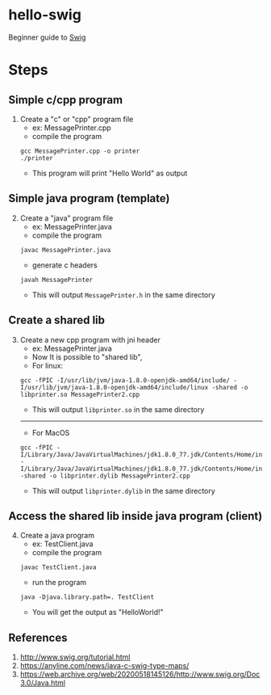 # hello-swig
Beginner guide to [Swig](http://www.swig.org)

# Steps

## Simple c/cpp program
1. Create a "c" or "cpp" program file
    - ex: MessagePrinter.cpp
    - compile the program 
    ```
    gcc MessagePrinter.cpp -o printer
    ./printer
    ```
    - This program will print "Hello World" as output

## Simple java program (template)
2. Create a "java" program file
    - ex: MessagePrinter.java
    - compile the program
    ```
    javac MessagePrinter.java
    ```
    - generate c headers
    ```
    javah MessagePrinter
    ```
    - This will output `MessagePrinter.h` in the same directory

## Create a shared lib
3. Create a new cpp program with jni header
    - ex: MessagePrinter.java
    - Now It is possible to "shared lib",
    - For linux: 
    ```
    gcc -fPIC -I/usr/lib/jvm/java-1.8.0-openjdk-amd64/include/ -I/usr/lib/jvm/java-1.8.0-openjdk-amd64/include/linux -shared -o libprinter.so MessagePrinter2.cpp
    ```
    - This will output `libprinter.so` in the same directory
    ---
    - For MacOS
    ```
    gcc -fPIC -I/Library/Java/JavaVirtualMachines/jdk1.8.0_77.jdk/Contents/Home/include/ -I/Library/Java/JavaVirtualMachines/jdk1.8.0_77.jdk/Contents/Home/include/darwin/ -shared -o libprinter.dylib MessagePrinter2.cpp
    ```
    - This will output `libprinter.dylib` in the same directory

## Access the shared lib inside java program (client)
4. Create a java program
    - ex: TestClient.java
    - compile the program
    ```
    javac TestClient.java 
    ```
    - run the program
    ```
    java -Djava.library.path=. TestClient
    ```
    - You will get the output as "HelloWorld!"

## References
1. http://www.swig.org/tutorial.html
2. https://anyline.com/news/java-c-swig-type-maps/
3. https://web.archive.org/web/20200518145126/http://www.swig.org/Doc3.0/Java.html
